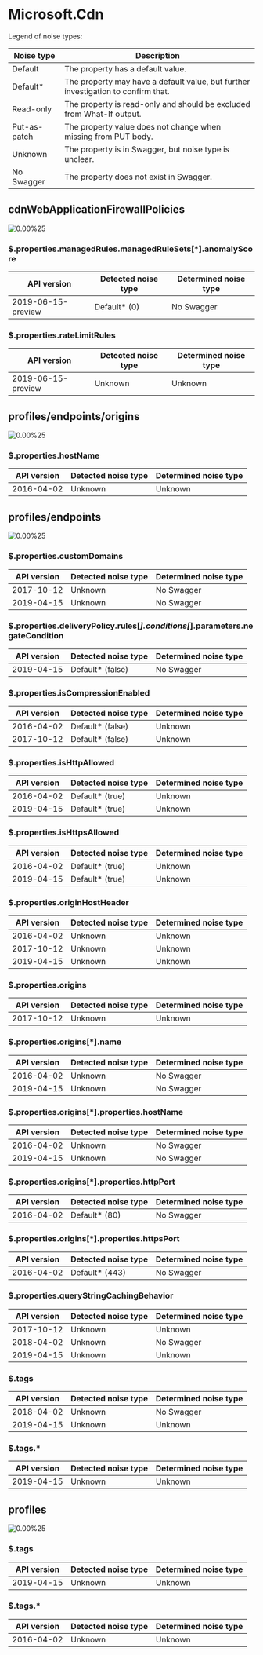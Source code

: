 # Microsoft.Cdn

Legend of noise types:

| Noise type   | Description                                                                       |
| ------------ | --------------------------------------------------------------------------------- |
| Default      | The property has a default value.                                                 |
| Default*     | The property may have a default value, but further investigation to confirm that. |
| Read-only    | The property is read-only and should be excluded from What-If output.             |
| Put-as-patch | The property value does not change when missing from PUT body.                    |
| Unknown      | The property is in Swagger, but noise type is unclear.                            |
| No Swagger   | The property does not exist in Swagger.                                           |

## cdnWebApplicationFirewallPolicies

![0.00%25](https://img.shields.io/badge/0.00%25-%E2%98%86☆☆☆☆☆☆☆☆☆-red)

### \$.properties.managedRules.managedRuleSets[*].anomalyScore

| API version        | Detected noise type | Determined noise type |
| ------------------ | ------------------- | --------------------- |
| 2019-06-15-preview | Default* (0)        | No Swagger            |

### \$.properties.rateLimitRules

| API version        | Detected noise type | Determined noise type |
| ------------------ | ------------------- | --------------------- |
| 2019-06-15-preview | Unknown             | Unknown               |

## profiles/endpoints/origins

![0.00%25](https://img.shields.io/badge/0.00%25-%E2%98%86☆☆☆☆☆☆☆☆☆-red)

### \$.properties.hostName

| API version | Detected noise type | Determined noise type |
| ----------- | ------------------- | --------------------- |
| 2016-04-02  | Unknown             | Unknown               |

## profiles/endpoints

![0.00%25](https://img.shields.io/badge/0.00%25-%E2%98%86☆☆☆☆☆☆☆☆☆-red)

### \$.properties.customDomains

| API version | Detected noise type | Determined noise type |
| ----------- | ------------------- | --------------------- |
| 2017-10-12  | Unknown             | No Swagger            |
| 2019-04-15  | Unknown             | No Swagger            |

### \$.properties.deliveryPolicy.rules[*].conditions[*].parameters.negateCondition

| API version | Detected noise type | Determined noise type |
| ----------- | ------------------- | --------------------- |
| 2019-04-15  | Default* (false)    | No Swagger            |

### \$.properties.isCompressionEnabled

| API version | Detected noise type | Determined noise type |
| ----------- | ------------------- | --------------------- |
| 2016-04-02  | Default* (false)    | Unknown               |
| 2017-10-12  | Default* (false)    | Unknown               |

### \$.properties.isHttpAllowed

| API version | Detected noise type | Determined noise type |
| ----------- | ------------------- | --------------------- |
| 2016-04-02  | Default* (true)     | Unknown               |
| 2019-04-15  | Default* (true)     | Unknown               |

### \$.properties.isHttpsAllowed

| API version | Detected noise type | Determined noise type |
| ----------- | ------------------- | --------------------- |
| 2016-04-02  | Default* (true)     | Unknown               |
| 2019-04-15  | Default* (true)     | Unknown               |

### \$.properties.originHostHeader

| API version | Detected noise type | Determined noise type |
| ----------- | ------------------- | --------------------- |
| 2016-04-02  | Unknown             | Unknown               |
| 2017-10-12  | Unknown             | Unknown               |
| 2019-04-15  | Unknown             | Unknown               |

### \$.properties.origins

| API version | Detected noise type | Determined noise type |
| ----------- | ------------------- | --------------------- |
| 2017-10-12  | Unknown             | Unknown               |

### \$.properties.origins[*].name

| API version | Detected noise type | Determined noise type |
| ----------- | ------------------- | --------------------- |
| 2016-04-02  | Unknown             | No Swagger            |
| 2019-04-15  | Unknown             | No Swagger            |

### \$.properties.origins[*].properties.hostName

| API version | Detected noise type | Determined noise type |
| ----------- | ------------------- | --------------------- |
| 2016-04-02  | Unknown             | No Swagger            |
| 2019-04-15  | Unknown             | No Swagger            |

### \$.properties.origins[*].properties.httpPort

| API version | Detected noise type | Determined noise type |
| ----------- | ------------------- | --------------------- |
| 2016-04-02  | Default* (80)       | No Swagger            |

### \$.properties.origins[*].properties.httpsPort

| API version | Detected noise type | Determined noise type |
| ----------- | ------------------- | --------------------- |
| 2016-04-02  | Default* (443)      | No Swagger            |

### \$.properties.queryStringCachingBehavior

| API version | Detected noise type | Determined noise type |
| ----------- | ------------------- | --------------------- |
| 2017-10-12  | Unknown             | Unknown               |
| 2018-04-02  | Unknown             | No Swagger            |
| 2019-04-15  | Unknown             | Unknown               |

### \$.tags

| API version | Detected noise type | Determined noise type |
| ----------- | ------------------- | --------------------- |
| 2018-04-02  | Unknown             | No Swagger            |
| 2019-04-15  | Unknown             | Unknown               |

### \$.tags.*

| API version | Detected noise type | Determined noise type |
| ----------- | ------------------- | --------------------- |
| 2019-04-15  | Unknown             | Unknown               |

## profiles

![0.00%25](https://img.shields.io/badge/0.00%25-%E2%98%86☆☆☆☆☆☆☆☆☆-red)

### \$.tags

| API version | Detected noise type | Determined noise type |
| ----------- | ------------------- | --------------------- |
| 2019-04-15  | Unknown             | Unknown               |

### \$.tags.*

| API version | Detected noise type | Determined noise type |
| ----------- | ------------------- | --------------------- |
| 2016-04-02  | Unknown             | Unknown               |
